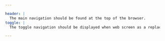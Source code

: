 ```yaml
---

header: |
  The main navigation should be found at the top of the browser.
toggle: |
  The toggle navigation should be displayed when web screen as a replacement of main header navigation;

---
```

